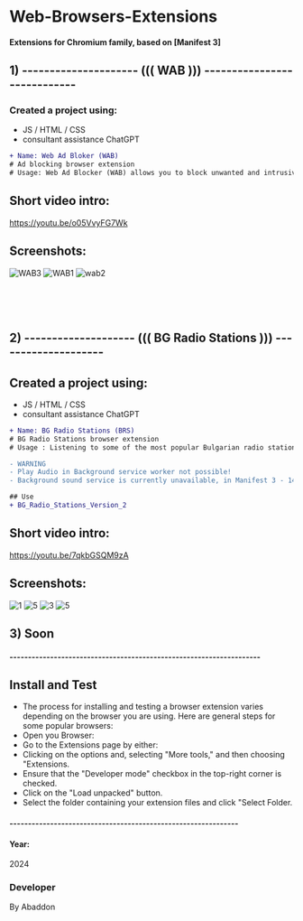 # Web-Browsers-Extensions
#### Extensions for Chromium family, based on [Manifest 3] 

## 1)  --------------------- ((( WAB ))) ----------------------------

### Created a project using:
+ JS / HTML / CSS
+ consultant assistance ChatGPT

```diff
+ Name: Web Ad Bloker (WAB)
# Ad blocking browser extension
# Usage: Web Ad Blocker (WAB) allows you to block unwanted and intrusive ads on specific websites.
```

## Short video intro:
https://youtu.be/o05VvyFG7Wk

## Screenshots:
![WAB3](https://github.com/byAbaddon/Web-Browsers-Extensions/assets/51271834/dc0de3b1-7a00-4cf6-8be5-8570a114921f)
![WAB1](https://github.com/byAbaddon/Web-Browsers-Extensions/assets/51271834/97d4ad8d-010e-4558-baae-99315cea5735)
![wab2](https://github.com/byAbaddon/Web-Browsers-Extensions/assets/51271834/6b74ab52-a77e-44e3-bde3-884593cf147d)


</br> </br> </br>

## 2) -------------------- ((( BG Radio Stations ))) --------------------
## Created a project using:
+ JS / HTML / CSS
+ consultant assistance ChatGPT

```diff
+ Name: BG Radio Stations (BRS)
# BG Radio Stations browser extension
# Usage : Listening to some of the most popular Bulgarian radio stations.
```
```diff
- WARNING
- Play Audio in Background service worker not possible!
- Background sound service is currently unavailable, in Manifest 3 - 14/02/2024
```

```diff
## Use
+ BG_Radio_Stations_Version_2
```

## Short video intro:
https://youtu.be/7qkbGSQM9zA

## Screenshots:
![1](https://github.com/byAbaddon/Web-Browsers-Extensions/assets/51271834/4cb881c1-fe2c-4f22-ae73-e6a279b90145)
![5](https://github.com/byAbaddon/Web-Browsers-Extensions/assets/51271834/4633835d-35cf-404a-aef5-746fe36d05f6)
![3](https://github.com/byAbaddon/Web-Browsers-Extensions/assets/51271834/214a3bb4-f5ab-4ba2-835f-4e18a699877c)
![5](https://github.com/byAbaddon/Web-Browsers-Extensions/assets/51271834/bd7f26eb-97dd-44b3-8988-861a82be5edb)

## 3) Soon

#### --------------------------------------------------------------------

## Install and Test
- The process for installing and testing a browser extension varies depending on the browser you are using. Here are general steps for some popular browsers:
- Open you Browser:
- Go to the Extensions page by either:
- Clicking on the options and, selecting "More tools," and then choosing "Extensions.
- Ensure that the "Developer mode" checkbox in the top-right corner is checked.
- Click on the "Load unpacked" button.
- Select the folder containing your extension files and click "Select Folder.

#### --------------------------------------------------------------

#### Year:
2024

### Developer
By Abaddon




